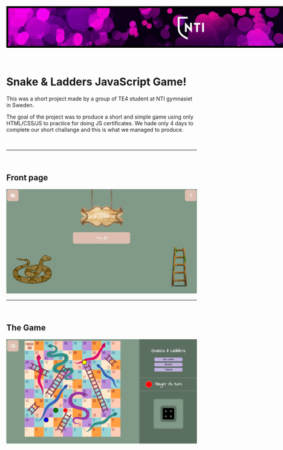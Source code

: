 
<div style="background-color: black; height: 110px; min-width: 1920px;">
<img src="img/NTiBanner.png" alt="ntiBanner;" style ="height: 100px; border: black solid 5px;">

</div>
<br>
<br>

# Snake & Ladders JavaScript Game!

This was a short project made by a group of TE4 student at NTI gymnasiet in Sweden.  

The goal of the project was to produce a short and simple game using only HTML/CSS/JS to practice for doing JS certificates. We hade only 4 days to complete our short challange and this is what we managed to produce.

<br>

- - - 
<br>

## Front page

<img src="img/s&k-index.png" alt="Frontpage Image" >

<br>

- - -
<br>

## The Game

<img src="img/s&k-game.png" alt="Gamepage Image">


